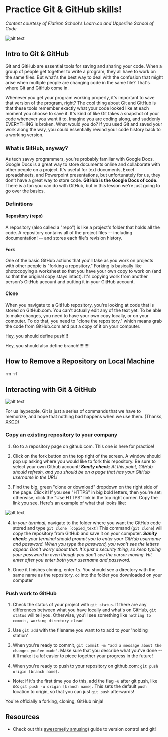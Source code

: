 # Practice Git & GitHub skills!

*Content courtesy of Flatiron School's Learn.co and Upperline School of Code*

![alt text](https://pando-assets.s3.amazonaws.com/uploads/2013/07/screen-shot-2013-07-08-at-4-17-49-pm.png "OctoCat, the GitHub mascot")


## Intro to Git & GitHub

Git and GitHub are essential tools for saving and sharing your code. When a group of people get together to write a program, they all have to work on the same files. But what's the best way to deal with the confusion that might arise when multiple people are changing code in the same file? That's where Git and GitHub come in.

Whenever you get your program working properly, it's important to save that version of the program, right? The cool thing about Git and GitHub is that these tools remember exactly what your code looked like at each moment you choose to save it. It's kind of like Git takes a snapshot of your code whenever you want it to. Imagine you are coding along, and suddenly EVERYTHING is broken. What would you do? If you used Git and saved your work along the way, you could essentially rewind your code history back to a working version.

### What is GitHub, anyway?

As tech savvy programmers, you're probably familiar with Google Docs. Google Docs is a great way to store documents online and collaborate with other people on a project. It's useful for text documents, Excel spreadsheets, and Powerpoint presentations, but unfortunately for us, they don’t have a great way to store code. **GitHub is the Google Docs of code.** There is a ton you can do with GitHub, but in this lesson we're just going to go over the basics.

### Definitions

#### Repository (repo)

A repository (also called a "repo") is like a project's folder that holds all the code. A repository contains all of the project files -- including documentation! -- and stores each file's revision history.

#### Fork

One of the basic GitHub actions that you'll take as you work on projects with other people is "forking a repository." Forking is basically like photocopying a worksheet so that you have your own copy to work on (and so that the original copy stays intact). It's copying work from another person’s GitHub account and putting it in your GitHub account.

#### Clone
When you navigate to a GitHub repository, you're looking at code that is stored on GitHub.com. You can't actually edit any of the text yet. To be able to make changes, you need to have your own copy locally, or on your computer. To do that, you need to "clone the repository," which means grab the code from GitHub.com and put a copy of it on your computer.

Hey, you should define push!!!

Hey, you should also define branch!!!!!!!!!

## How to Remove a Repository on Local Machine
rm -rf <repository>

## Interacting with Git & GitHub

![alt text](https://imgs.xkcd.com/comics/git.png "We're all in this boat together" )

For us laypeople, Git is just a series of commands that we have to memorize, and hope that nothing bad happens when we use them. (Thanks, [XKCD](https://xkcd.com/1597/))

### Copy an existing repository to your company

1. Go to a repository page on github.com. This one is here for practice!

2. Click on the fork button on the top right of the screen. A window should pop up asking where you would like to fork this repository. Be sure to select your own Github account! ***Sanity check**: At this point, GitHub should refresh, and you should be on a page that has your GitHub username in the URL!*

3. Find the big, green "clone or download" dropdown on the right side of the page. Click it! If you see "HTTPS" in big bold letters, then you're set; otherwise, click the "Use HTTPS" link in the top right corner. Copy the link you see. Here's an example of what that looks like:

![alt text](https://help.github.com/assets/images/help/repository/remotes-url.png "Clone a repo")

4. *In your terminal*, navigate to the folder where you want the GitHub code stored and type `git clone [copied_text]` This command (`git clone`) will copy the repository from GitHub and save it on your computer. ***Sanity check**: your terminal should prompt you to enter your GitHub username and password. When you type the password, you won't see the letters appear. Don't worry about that. It's just a security thing, so keep typing your password in even though you don't see the cursor moving. Hit enter after you enter both your username and password.*

5. Once it finishes cloning, enter `ls`. You should see a directory with the same name as the repository. `cd` into the folder you downloaded on your computer

### Push work to GitHub

1. Check the status of your project with `git status`. If there are any differences between what you have locally and what's on GitHub, `git status` will tell you. Otherwise, you'll see something like `nothing to commit, working directory clean`!

2. Use `git add` with the filename you want to to add to your 'holding station'

3. When you're ready to commit, `git commit -m "add a message about the changes you've made"`. Make sure that you describe what you've done -- it'll make it a *lot* easier to piece together your progress in the future!

4. When you're ready to push to your repository on github.com: `git push origin [branch name]`.
  - Note: if it's the first time you do this, add the flag `-u` after git push, like so: `git push -u origin [branch name]`. This sets the default `push` location to origin, so that you can just `git push` afterwards!

You're officially a forking, cloning, GitHub ninja!


## Resources

- Check out this [awesome(ly amusing)](http://bloggytoons.com/posts/2013/10/10/git-kitchen-wchef-ramsay) guide to version control and git!
